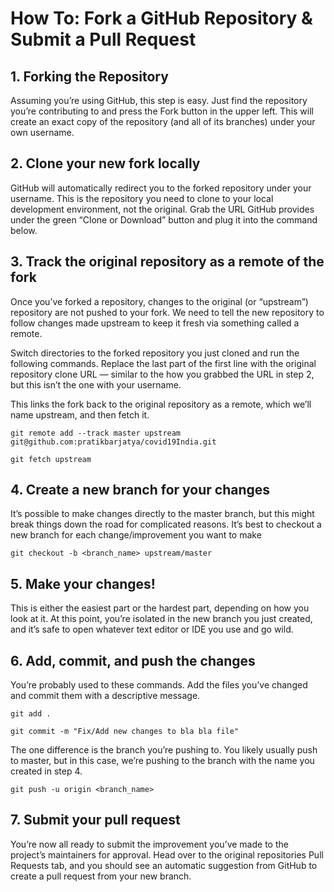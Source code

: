 # How To: Fork a GitHub Repository & Submit a Pull Request

## 1. Forking the Repository
Assuming you’re using GitHub, this step is easy. 
Just find the repository you’re contributing to and press the Fork button in the upper left. 
This will create an exact copy of the repository (and all of its branches) under your own username.

## 2. Clone your new fork locally
GitHub will automatically redirect you to the forked repository under your username. 
This is the repository you need to clone to your local development environment, not the original. 
Grab the URL GitHub provides under the green “Clone or Download” button and plug it into the command below.

## 3. Track the original repository as a remote of the fork
Once you’ve forked a repository, changes to the original (or “upstream”) repository are not pushed to your fork. 
We need to tell the new repository to follow changes made upstream to keep it fresh via something called a remote.

Switch directories to the forked repository you just cloned and run the following commands. 
Replace the last part of the first line with the original repository clone URL 
— similar to the how you grabbed the URL in step 2, but this isn’t the one with your username.

This links the fork back to the original repository as a remote, which we’ll name upstream, and then fetch it.

```git remote add --track master upstream git@github.com:pratikbarjatya/covid19India.git```

```git fetch upstream```

## 4. Create a new branch for your changes
It’s possible to make changes directly to the master branch, but this might break things down the road for complicated reasons.
It’s best to checkout a new branch for each change/improvement you want to make

```git checkout -b <branch_name> upstream/master```

## 5. Make your changes!
This is either the easiest part or the hardest part, depending on how you look at it. 
At this point, you’re isolated in the new branch you just created, and it’s safe to open whatever text editor or IDE you use and go wild.

## 6. Add, commit, and push the changes
You’re probably used to these commands. Add the files you’ve changed and commit them with a descriptive message.

```git add .```

```git commit -m "Fix/Add new changes to bla bla file"```

The one difference is the branch you’re pushing to. You likely usually push to master, 
but in this case, we’re pushing to the branch with the name you created in step 4.

```git push -u origin <branch_name>```

## 7. Submit your pull request
You’re now all ready to submit the improvement you’ve made to the project’s maintainers for approval.
Head over to the original repositories Pull Requests tab,
and you should see an automatic suggestion from GitHub to create a pull request from your new branch.
